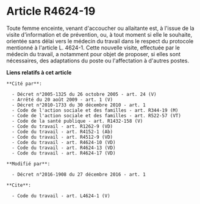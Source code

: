 # Article R4624-19

Toute femme enceinte, venant d'accoucher ou allaitante est, à l'issue de la visite d'information et de prévention, ou, à tout
moment si elle le souhaite, orientée sans délai vers le médecin du travail dans le respect du protocole mentionné à l'article
L. 4624-1. Cette nouvelle visite, effectuée par le médecin du travail, a notamment pour objet de proposer, si elles sont
nécessaires, des adaptations du poste ou l'affectation à d'autres postes.

**Liens relatifs à cet article**

	**Cité par**:

	  - Décret n°2005-1325 du 26 octobre 2005 - art. 24 (V)
	  - Arrêté du 20 août 2009 - art. 1 (V)
	  - Décret n°2010-1733 du 30 décembre 2010 - art. 1
	  - Code de l'action sociale et des familles - art. R344-19 (M)
	  - Code de l'action sociale et des familles - art. R522-57 (VT)
	  - Code de la santé publique - art. R1432-158 (V)
	  - Code du travail - art. R1262-9 (VD)
	  - Code du travail - art. R4152-1 (Ab)
	  - Code du travail - art. R4512-9 (VD)
	  - Code du travail - art. R4624-10 (VD)
	  - Code du travail - art. R4624-13 (VD)
	  - Code du travail - art. R4624-17 (VD)

	**Modifié par**:

	  - Décret n°2016-1908 du 27 décembre 2016 - art. 1

	**Cite**:

	  - Code du travail - art. L4624-1 (V)
